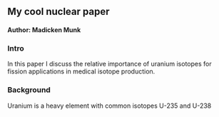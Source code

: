 ## My cool nuclear paper 
#### Author: Madicken Munk

### Intro

In this paper I discuss the relative importance of uranium isotopes for fission applications in medical isotope production. 

### Background 
Uranium is a heavy element with common isotopes U-235 and U-238
